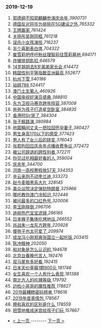 ### 2019-12-19 
1. [ 郭德纲不知郭麒麟参演庆余年 ](https://s.weibo.com/weibo?q=%23%E9%83%AD%E5%BE%B7%E7%BA%B2%E4%B8%8D%E7%9F%A5%E9%83%AD%E9%BA%92%E9%BA%9F%E5%8F%82%E6%BC%94%E5%BA%86%E4%BD%99%E5%B9%B4%23&Refer=top) *3900731*
1. [ 德国反对将华为排除在5G建设之外 ](https://s.weibo.com/weibo?q=%23%E5%BE%B7%E5%9B%BD%E5%8F%8D%E5%AF%B9%E5%B0%86%E5%8D%8E%E4%B8%BA%E6%8E%92%E9%99%A4%E5%9C%A85G%E5%BB%BA%E8%AE%BE%E4%B9%8B%E5%A4%96%23&Refer=top) *765332*
1. [ 王牌赢家 ](https://s.weibo.com/weibo?q=%23%E7%8E%8B%E7%89%8C%E8%B5%A2%E5%AE%B6%23&topic_ad=1&Refer=top) *761424*
1. [ 关晓彤吴刚同框 ](https://s.weibo.com/weibo?q=%23%E5%85%B3%E6%99%93%E5%BD%A4%E5%90%B4%E5%88%9A%E5%90%8C%E6%A1%86%23&Refer=top) *761218*
1. [ 误杀小女孩演技 ](https://s.weibo.com/weibo?q=%23%E8%AF%AF%E6%9D%80%E5%B0%8F%E5%A5%B3%E5%AD%A9%E6%BC%94%E6%8A%80%23&Refer=top) *716237*
1. [ 半个喜剧表白体 ](https://s.weibo.com/weibo?q=%23%E5%8D%8A%E4%B8%AA%E5%96%9C%E5%89%A7%E8%A1%A8%E7%99%BD%E4%BD%93%23&Refer=top) *704322*
1. [ 崔雪莉吧呼吁粉丝理智前往雪莉墓地 ](https://s.weibo.com/weibo?q=%23%E5%B4%94%E9%9B%AA%E8%8E%89%E5%90%A7%E5%91%BC%E5%90%81%E7%B2%89%E4%B8%9D%E7%90%86%E6%99%BA%E5%89%8D%E5%BE%80%E9%9B%AA%E8%8E%89%E5%A2%93%E5%9C%B0%23&Refer=top) *694171*
1. [ 炸猪排钥匙扣 ](https://s.weibo.com/weibo?q=%23%E7%82%B8%E7%8C%AA%E6%8E%92%E9%92%A5%E5%8C%99%E6%89%A3%23&Refer=top) *646579*
1. [ 14岁姐姐去8岁弟弟家长会 ](https://s.weibo.com/weibo?q=%2314%E5%B2%81%E5%A7%90%E5%A7%90%E5%8E%BB8%E5%B2%81%E5%BC%9F%E5%BC%9F%E5%AE%B6%E9%95%BF%E4%BC%9A%23&Refer=top) *614472*
1. [ 韩国性别平等指数亚洲最高 ](https://s.weibo.com/weibo?q=%23%E9%9F%A9%E5%9B%BD%E6%80%A7%E5%88%AB%E5%B9%B3%E7%AD%89%E6%8C%87%E6%95%B0%E4%BA%9A%E6%B4%B2%E6%9C%80%E9%AB%98%23&Refer=top) *552677*
1. [ 杭州下雪 ](https://s.weibo.com/weibo?q=%23%E6%9D%AD%E5%B7%9E%E4%B8%8B%E9%9B%AA%23&Refer=top) *540186*
1. [ 站姐788 ](https://s.weibo.com/weibo?q=%23%E7%AB%99%E5%A7%90788%23&Refer=top) *524417*
1. [ 澳门土生葡人 ](https://s.weibo.com/weibo?q=%E6%BE%B3%E9%97%A8%E5%9C%9F%E7%94%9F%E8%91%A1%E4%BA%BA&Refer=top) *460926*
1. [ 中国电视好演员盛典 ](https://s.weibo.com/weibo?q=%23%E4%B8%AD%E5%9B%BD%E7%94%B5%E8%A7%86%E5%A5%BD%E6%BC%94%E5%91%98%E7%9B%9B%E5%85%B8%23&Refer=top) *388810*
1. [ 东方卫视马赛克跨年阵容 ](https://s.weibo.com/weibo?q=%23%E4%B8%9C%E6%96%B9%E5%8D%AB%E8%A7%86%E9%A9%AC%E8%B5%9B%E5%85%8B%E8%B7%A8%E5%B9%B4%E9%98%B5%E5%AE%B9%23&Refer=top) *387009*
1. [ 爸爸为孩子打造星空卧室 ](https://s.weibo.com/weibo?q=%23%E7%88%B8%E7%88%B8%E4%B8%BA%E5%AD%A9%E5%AD%90%E6%89%93%E9%80%A0%E6%98%9F%E7%A9%BA%E5%8D%A7%E5%AE%A4%23&Refer=top) *384835*
1. [ 香港阿Sir哭了 ](https://s.weibo.com/weibo?q=%23%E9%A6%99%E6%B8%AF%E9%98%BFSir%E5%93%AD%E4%BA%86%23&Refer=top) *384304*
1. [ 张子枫路演 ](https://s.weibo.com/weibo?q=%23%E5%BC%A0%E5%AD%90%E6%9E%AB%E8%B7%AF%E6%BC%94%23&Refer=top) *380984*
1. [ 地震瞬间丈夫一把拉回怀孕妻子 ](https://s.weibo.com/weibo?q=%23%E5%9C%B0%E9%9C%87%E7%9E%AC%E9%97%B4%E4%B8%88%E5%A4%AB%E4%B8%80%E6%8A%8A%E6%8B%89%E5%9B%9E%E6%80%80%E5%AD%95%E5%A6%BB%E5%AD%90%23&Refer=top) *380427*
1. [ 男生身高170以下的感受 ](https://s.weibo.com/weibo?q=%23%E7%94%B7%E7%94%9F%E8%BA%AB%E9%AB%98170%E4%BB%A5%E4%B8%8B%E7%9A%84%E6%84%9F%E5%8F%97%23&Refer=top) *377423*
1. [ 男人有了女儿后的转变 ](https://s.weibo.com/weibo?q=%23%E7%94%B7%E4%BA%BA%E6%9C%89%E4%BA%86%E5%A5%B3%E5%84%BF%E5%90%8E%E7%9A%84%E8%BD%AC%E5%8F%98%23&Refer=top) *376043*
1. [ 张若昀回应庆余年点播收费争议 ](https://s.weibo.com/weibo?q=%23%E5%BC%A0%E8%8B%A5%E6%98%80%E5%9B%9E%E5%BA%94%E5%BA%86%E4%BD%99%E5%B9%B4%E7%82%B9%E6%92%AD%E6%94%B6%E8%B4%B9%E4%BA%89%E8%AE%AE%23&Refer=top) *372472*
1. [ 被公司辞退的跨性别者 ](https://s.weibo.com/weibo?q=%23%E8%A2%AB%E5%85%AC%E5%8F%B8%E8%BE%9E%E9%80%80%E7%9A%84%E8%B7%A8%E6%80%A7%E5%88%AB%E8%80%85%23&Refer=top) *372211*
1. [ 你见过吃相最好看的人 ](https://s.weibo.com/weibo?q=%23%E4%BD%A0%E8%A7%81%E8%BF%87%E5%90%83%E7%9B%B8%E6%9C%80%E5%A5%BD%E7%9C%8B%E7%9A%84%E4%BA%BA%23&Refer=top) *359004*
1. [ 庆余年 ](https://s.weibo.com/weibo?q=%23%E5%BA%86%E4%BD%99%E5%B9%B4%23&Refer=top) *344700*
1. [ 河南一高校寒假放57天 ](https://s.weibo.com/weibo?q=%23%E6%B2%B3%E5%8D%97%E4%B8%80%E9%AB%98%E6%A0%A1%E5%AF%92%E5%81%87%E6%94%BE57%E5%A4%A9%23&Refer=top) *334353*
1. [ 辛云来抱不动李兰迪 ](https://s.weibo.com/weibo?q=%23%E8%BE%9B%E4%BA%91%E6%9D%A5%E6%8A%B1%E4%B8%8D%E5%8A%A8%E6%9D%8E%E5%85%B0%E8%BF%AA%23&Refer=top) *333273*
1. [ 赵今麦暗黑系大片 ](https://s.weibo.com/weibo?q=%23%E8%B5%B5%E4%BB%8A%E9%BA%A6%E6%9A%97%E9%BB%91%E7%B3%BB%E5%A4%A7%E7%89%87%23&Refer=top) *328145*
1. [ 美众议院决定弹劾特朗普 ](https://s.weibo.com/weibo?q=%23%E7%BE%8E%E4%BC%97%E8%AE%AE%E9%99%A2%E5%86%B3%E5%AE%9A%E5%BC%B9%E5%8A%BE%E7%89%B9%E6%9C%97%E6%99%AE%23&Refer=top) *325966*
1. [ 哪吒教你澳门冷知识 ](https://s.weibo.com/weibo?q=%23%E5%93%AA%E5%90%92%E6%95%99%E4%BD%A0%E6%BE%B3%E9%97%A8%E5%86%B7%E7%9F%A5%E8%AF%86%23&Refer=top) *322446*
1. [ 被问最多的口红色号 ](https://s.weibo.com/weibo?q=%23%E8%A2%AB%E9%97%AE%E6%9C%80%E5%A4%9A%E7%9A%84%E5%8F%A3%E7%BA%A2%E8%89%B2%E5%8F%B7%23&Refer=top) *320006*
1. [ 李玉刚摔倒 ](https://s.weibo.com/weibo?q=%23%E6%9D%8E%E7%8E%89%E5%88%9A%E6%91%94%E5%80%92%23&Refer=top) *296706*
1. [ 迪丽热巴宝宝滤镜 ](https://s.weibo.com/weibo?q=%23%E8%BF%AA%E4%B8%BD%E7%83%AD%E5%B7%B4%E5%AE%9D%E5%AE%9D%E6%BB%A4%E9%95%9C%23&Refer=top) *296165*
1. [ 日本猴子集体吃烤地瓜 ](https://s.weibo.com/weibo?q=%23%E6%97%A5%E6%9C%AC%E7%8C%B4%E5%AD%90%E9%9B%86%E4%BD%93%E5%90%83%E7%83%A4%E5%9C%B0%E7%93%9C%23&Refer=top) *266552*
1. [ 肖战朱一龙东方跨年 ](https://s.weibo.com/weibo?q=%23%E8%82%96%E6%88%98%E6%9C%B1%E4%B8%80%E9%BE%99%E4%B8%9C%E6%96%B9%E8%B7%A8%E5%B9%B4%23&Refer=top) *220928*
1. [ 傻狍子也太可爱了 ](https://s.weibo.com/weibo?q=%23%E5%82%BB%E7%8B%8D%E5%AD%90%E4%B9%9F%E5%A4%AA%E5%8F%AF%E7%88%B1%E4%BA%86%23&Refer=top) *209974*
1. [ 成龙冯小刚郑爽张国立一起吃饭 ](https://s.weibo.com/weibo?q=%23%E6%88%90%E9%BE%99%E5%86%AF%E5%B0%8F%E5%88%9A%E9%83%91%E7%88%BD%E5%BC%A0%E5%9B%BD%E7%AB%8B%E4%B8%80%E8%B5%B7%E5%90%83%E9%A5%AD%23&Refer=top) *203415*
1. [ 陈冲眼神 ](https://s.weibo.com/weibo?q=%23%E9%99%88%E5%86%B2%E7%9C%BC%E7%A5%9E%23&Refer=top) *202050*
1. [ 和对象是怎么认识的 ](https://s.weibo.com/weibo?q=%23%E5%92%8C%E5%AF%B9%E8%B1%A1%E6%98%AF%E6%80%8E%E4%B9%88%E8%AE%A4%E8%AF%86%E7%9A%84%23&Refer=top) *194678*
1. [ 北京台春晚代言人 ](https://s.weibo.com/weibo?q=%23%E5%8C%97%E4%BA%AC%E5%8F%B0%E6%98%A5%E6%99%9A%E4%BB%A3%E8%A8%80%E4%BA%BA%23&Refer=top) *192476*
1. [ 双马尾有多好看 ](https://s.weibo.com/weibo?q=%23%E5%8F%8C%E9%A9%AC%E5%B0%BE%E6%9C%89%E5%A4%9A%E5%A5%BD%E7%9C%8B%23&Refer=top) *192415*
1. [ 日本天价草莓1颗900元 ](https://s.weibo.com/weibo?q=%23%E6%97%A5%E6%9C%AC%E5%A4%A9%E4%BB%B7%E8%8D%89%E8%8E%931%E9%A2%97900%E5%85%83%23&Refer=top) *181746*
1. [ 女生喜欢一个人有什么表现 ](https://s.weibo.com/weibo?q=%23%E5%A5%B3%E7%94%9F%E5%96%9C%E6%AC%A2%E4%B8%80%E4%B8%AA%E4%BA%BA%E6%9C%89%E4%BB%80%E4%B9%88%E8%A1%A8%E7%8E%B0%23&Refer=top) *181388*
1. [ 南北方人的吃辣等级 ](https://s.weibo.com/weibo?q=%23%E5%8D%97%E5%8C%97%E6%96%B9%E4%BA%BA%E7%9A%84%E5%90%83%E8%BE%A3%E7%AD%89%E7%BA%A7%23&Refer=top) *179792*
1. [ 边检小哥哥的魔性推荐 ](https://s.weibo.com/weibo?q=%23%E8%BE%B9%E6%A3%80%E5%B0%8F%E5%93%A5%E5%93%A5%E7%9A%84%E9%AD%94%E6%80%A7%E6%8E%A8%E8%8D%90%23&Refer=top) *178827*
1. [ 2019最糟糕密码榜单 ](https://s.weibo.com/weibo?q=%232019%E6%9C%80%E7%B3%9F%E7%B3%95%E5%AF%86%E7%A0%81%E6%A6%9C%E5%8D%95%23&Refer=top) *178616*
1. [ 2019年度表情包 ](https://s.weibo.com/weibo?q=%232019%E5%B9%B4%E5%BA%A6%E8%A1%A8%E6%83%85%E5%8C%85%23&Refer=top) *178567*
1. [ 撩和喜欢的区别是什么 ](https://s.weibo.com/weibo?q=%23%E6%92%A9%E5%92%8C%E5%96%9C%E6%AC%A2%E7%9A%84%E5%8C%BA%E5%88%AB%E6%98%AF%E4%BB%80%E4%B9%88%23&Refer=top) *178559*
1. [ 把雪地推成迷宫给孩子们玩 ](https://s.weibo.com/weibo?q=%23%E6%8A%8A%E9%9B%AA%E5%9C%B0%E6%8E%A8%E6%88%90%E8%BF%B7%E5%AE%AB%E7%BB%99%E5%AD%A9%E5%AD%90%E4%BB%AC%E7%8E%A9%23&Refer=top) *157667* 

- [ < 上一页 ](https://github.com/able8/weibo-hot-record/blob/master/2019-12-18.md) -------- [ 下一页 > ](https://github.com/able8/weibo-hot-record/blob/master/2019-12-20.md)